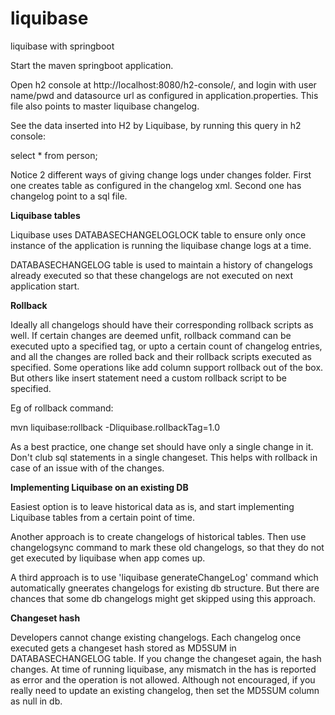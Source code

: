 # liquibase
liquibase with springboot

Start the maven springboot application.

Open h2 console at http://localhost:8080/h2-console/, and login with user name/pwd 
and datasource url as configured in application.properties. 
This file also points to master liquibase changelog.

See the data inserted into H2 by Liquibase, by running this query in h2 console:

select * from person;

Notice 2 different ways of giving change logs under changes folder.
First one creates table as configured in the changelog xml.
Second one has changelog point to a sql file.

**Liquibase tables**

Liquibase uses DATABASECHANGELOGLOCK table to ensure only once instance of 
the application is running the liquibase change logs at a time.

DATABASECHANGELOG table is used to maintain a history of changelogs already executed
so that these changelogs are not executed on next application start.

**Rollback**

Ideally all changelogs should have their corresponding rollback scripts as well.
If certain changes are deemed unfit, rollback command can be executed upto a specified tag,
or upto a certain count of changelog entries, 
and all the changes are rolled back and their rollback scripts executed as specified.
Some operations like add column support rollback out of the box. But others like insert statement
need a custom rollback script to be specified.

Eg of rollback command:

mvn liquibase:rollback -Dliquibase.rollbackTag=1.0

As a best practice, one change set should have only a single change in it. 
Don't club sql statements in a single changeset.
This helps with rollback in case of an issue with of the changes.

**Implementing Liquibase on an existing DB**

Easiest option is to leave historical data as is, and start implementing Liquibase tables from a certain point of time.

Another approach is to create changelogs of historical tables. 
Then use changelogsync command to mark these old changelogs, so that they do not get executed by liquibase when app comes up.

A third approach is to use 'liquibase generateChangeLog' command which automatically gneerates changelogs for existing db structure.
But there are chances that some db changelogs might get skipped using this approach.

**Changeset hash**

Developers cannot change existing changelogs. Each changelog once executed gets a changeset hash
stored as MD5SUM in DATABASECHANGELOG table. 
If you change the changeset again, the hash changes.
At time of running liquibase, any mismatch in the has is reported as error
and the operation is not allowed.
Although not encouraged, if you really need to update an existing changelog, then set the MD5SUM column as null in db.







